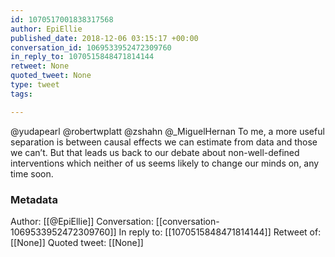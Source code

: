 ```yaml
---
id: 1070517001838317568
author: EpiEllie
published_date: 2018-12-06 03:15:17 +00:00
conversation_id: 1069533952472309760
in_reply_to: 1070515848471814144
retweet: None
quoted_tweet: None
type: tweet
tags:

---
```


@yudapearl @robertwplatt @zshahn @_MiguelHernan To me, a more useful separation is between causal effects we can estimate from data and those we can’t. But that leads us back to our debate about non-well-defined interventions which neither of us seems likely to change our minds on, any time soon.

### Metadata

Author: [[@EpiEllie]]
Conversation: [[conversation-1069533952472309760]]
In reply to: [[1070515848471814144]]
Retweet of: [[None]]
Quoted tweet: [[None]]
